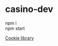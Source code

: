 # casino-dev
npm i<br>
npm start

<a href="https://github.com/js-cookie/js-cookie">Cookie library</a>
